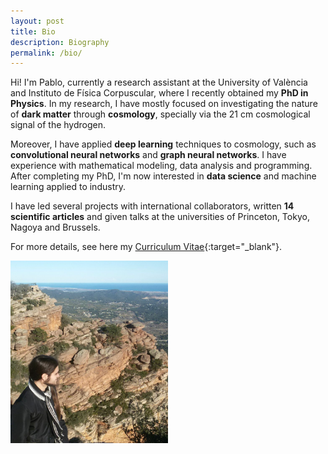 ```yaml
---
layout: post
title: Bio
description: Biography
permalink: /bio/
---
```


Hi! I'm Pablo, currently a research assistant at the University of València and Instituto de Física Corpuscular, where I recently obtained my **PhD in Physics**. In my research, I have mostly focused on investigating the nature of **dark matter** through **cosmology**, specially via the 21 cm cosmological signal of the hydrogen.

Moreover, I have applied **deep learning** techniques to cosmology, such as **convolutional neural networks** and **graph neural networks**. I have experience with mathematical modeling, data analysis and programming. After completing my PhD, I'm now interested in **data science** and machine learning applied to industry.

I have led several projects with international collaborators, written **14 scientific articles** and given talks at the universities of Princeton, Tokyo, Nagoya and Brussels.

For more details, see here my [Curriculum Vitae](/pablovd_cv.pdf){:target="_blank"}.

<img src="/images/Garbi.png" style="max-width:50%"/>
